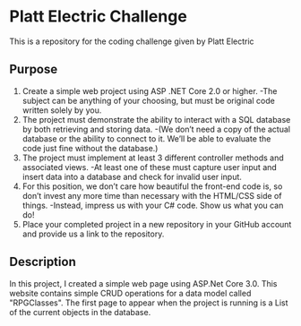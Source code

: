 # Platt Electric Challenge
This is a repository for the coding challenge given by Platt Electric

## Purpose

1. Create a simple web project using ASP .NET Core 2.0 or higher. 
    -The subject can be anything of your choosing, but must be original code written solely by you.
2. The project must demonstrate the ability to interact with a SQL database by both retrieving and storing data. 
    -(We don’t need a copy of the actual database or the ability to connect to it. We’ll be able to evaluate the code just fine without the database.)
3. The project must implement at least 3 different controller methods and associated views. 
    -At least one of these must capture user input and insert data into a database and check for invalid user input.
4. For this position, we don’t care how beautiful the front-end code is, so don’t invest any more time than necessary with the HTML/CSS side of things. 
    -Instead, impress us with your C# code. Show us what you can do!
5. Place your completed project in a new repository in your GitHub account and provide us a link to the repository.

## Description

In this project, I created a simple web page using ASP.Net Core 3.0. This website contains simple CRUD operations for a data model called "RPGClasses". The first page to appear when the project is running is a List of the current objects in the database. 